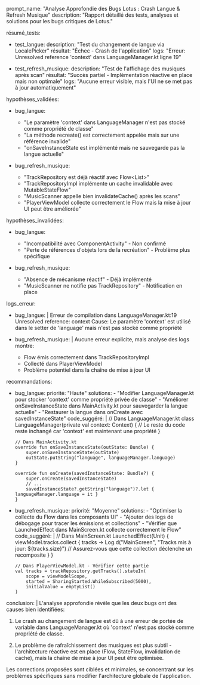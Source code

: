 prompt_name: "Analyse Approfondie des Bugs Lotus : Crash Langue & Refresh Musique"
description: "Rapport détaillé des tests, analyses et solutions pour les bugs critiques de Lotus."

résumé_tests:
  - test_langue:
      description: "Test du changement de langue via LocalePicker"
      résultat: "Échec - Crash de l'application"
      logs: "Erreur: Unresolved reference 'context' dans LanguageManager.kt ligne 19"
  
  - test_refresh_musique:
      description: "Test de l'affichage des musiques après scan"
      résultat: "Succès partiel - Implémentation réactive en place mais non optimale"
      logs: "Aucune erreur visible, mais l'UI ne se met pas à jour automatiquement"

hypothèses_validées:
  - bug_langue:
      - "Le paramètre 'context' dans LanguageManager n'est pas stocké comme propriété de classe"
      - "La méthode recreate() est correctement appelée mais sur une référence invalide"
      - "onSaveInstanceState est implémenté mais ne sauvegarde pas la langue actuelle"
  
  - bug_refresh_musique:
      - "TrackRepository est déjà réactif avec Flow<List<Track>>"
      - "TrackRepositoryImpl implémente un cache invalidable avec MutableStateFlow"
      - "MusicScanner appelle bien invalidateCache() après les scans"
      - "PlayerViewModel collecte correctement le Flow mais la mise à jour UI peut être améliorée"

hypothèses_invalidées:
  - bug_langue:
      - "Incompatibilité avec ComponentActivity" - Non confirmé
      - "Perte de références d'objets lors de la recréation" - Problème plus spécifique
  
  - bug_refresh_musique:
      - "Absence de mécanisme réactif" - Déjà implémenté
      - "MusicScanner ne notifie pas TrackRepository" - Notification en place

logs_erreur:
  - bug_langue: |
      Erreur de compilation dans LanguageManager.kt:19
      Unresolved reference: context
      Cause: Le paramètre 'context' est utilisé dans le setter de 'language' mais n'est pas stocké comme propriété
  
  - bug_refresh_musique: |
      Aucune erreur explicite, mais analyse des logs montre:
      - Flow émis correctement dans TrackRepositoryImpl
      - Collecté dans PlayerViewModel
      - Problème potentiel dans la chaîne de mise à jour UI

recommandations:
  - bug_langue:
      priorité: "Haute"
      solutions:
        - "Modifier LanguageManager.kt pour stocker 'context' comme propriété privée de classe"
        - "Améliorer onSaveInstanceState dans MainActivity.kt pour sauvegarder la langue actuelle"
        - "Restaurer la langue dans onCreate avec savedInstanceState"
      code_suggéré: |
        // Dans LanguageManager.kt
        class LanguageManager(private val context: Context) {
            // Le reste du code reste inchangé car 'context' est maintenant une propriété
        }
        
        // Dans MainActivity.kt
        override fun onSaveInstanceState(outState: Bundle) {
            super.onSaveInstanceState(outState)
            outState.putString("language", languageManager.language)
        }
        
        override fun onCreate(savedInstanceState: Bundle?) {
            super.onCreate(savedInstanceState)
            // ...
            savedInstanceState?.getString("language")?.let { languageManager.language = it }
        }
  
  - bug_refresh_musique:
      priorité: "Moyenne"
      solutions:
        - "Optimiser la collecte du Flow dans les composants UI"
        - "Ajouter des logs de débogage pour tracer les émissions et collections"
        - "Vérifier que LaunchedEffect dans MainScreen.kt collecte correctement le Flow"
      code_suggéré: |
        // Dans MainScreen.kt
        LaunchedEffect(Unit) {
            viewModel.tracks.collect { tracks ->
                Log.d("MainScreen", "Tracks mis à jour: ${tracks.size}")
                // Assurez-vous que cette collection déclenche un recomposite
            }
        }
        
        // Dans PlayerViewModel.kt - Vérifier cette partie
        val tracks = trackRepository.getTracks().stateIn(
            scope = viewModelScope,
            started = SharingStarted.WhileSubscribed(5000),
            initialValue = emptyList()
        )

conclusion: |
  L'analyse approfondie révèle que les deux bugs ont des causes bien identifiées:
  
  1. Le crash au changement de langue est dû à une erreur de portée de variable dans LanguageManager.kt où 'context' n'est pas stocké comme propriété de classe.
  
  2. Le problème de rafraîchissement des musiques est plus subtil - l'architecture réactive est en place (Flow, StateFlow, invalidation de cache), mais la chaîne de mise à jour UI peut être optimisée.
  
  Les corrections proposées sont ciblées et minimales, se concentrant sur les problèmes spécifiques sans modifier l'architecture globale de l'application.